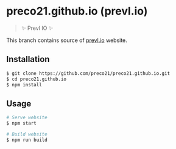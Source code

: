 # preco21.github.io (prevl.io)

> :sparkles: Prevl IO  :sparkles:

This branch contains source of [prevl.io](https://prevl.io) website.

## Installation

```bash
$ git clone https://github.com/preco21/preco21.github.io.git
$ cd preco21.github.io
$ npm install
```

## Usage

```bash
# Serve website
$ npm start

# Build website
$ npm run build
```

